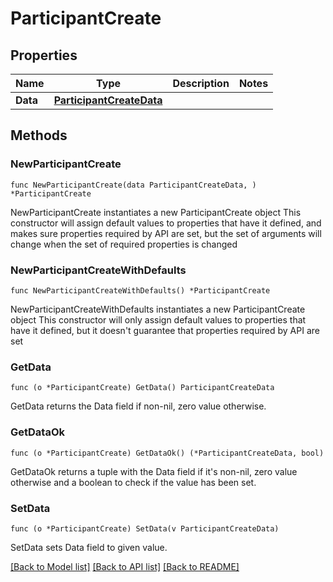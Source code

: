 # ParticipantCreate

## Properties

Name | Type | Description | Notes
------------ | ------------- | ------------- | -------------
**Data** | [**ParticipantCreateData**](ParticipantCreateData.md) |  | 

## Methods

### NewParticipantCreate

`func NewParticipantCreate(data ParticipantCreateData, ) *ParticipantCreate`

NewParticipantCreate instantiates a new ParticipantCreate object
This constructor will assign default values to properties that have it defined,
and makes sure properties required by API are set, but the set of arguments
will change when the set of required properties is changed

### NewParticipantCreateWithDefaults

`func NewParticipantCreateWithDefaults() *ParticipantCreate`

NewParticipantCreateWithDefaults instantiates a new ParticipantCreate object
This constructor will only assign default values to properties that have it defined,
but it doesn't guarantee that properties required by API are set

### GetData

`func (o *ParticipantCreate) GetData() ParticipantCreateData`

GetData returns the Data field if non-nil, zero value otherwise.

### GetDataOk

`func (o *ParticipantCreate) GetDataOk() (*ParticipantCreateData, bool)`

GetDataOk returns a tuple with the Data field if it's non-nil, zero value otherwise
and a boolean to check if the value has been set.

### SetData

`func (o *ParticipantCreate) SetData(v ParticipantCreateData)`

SetData sets Data field to given value.



[[Back to Model list]](../README.md#documentation-for-models) [[Back to API list]](../README.md#documentation-for-api-endpoints) [[Back to README]](../README.md)


